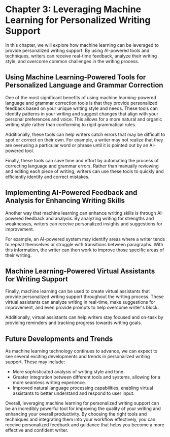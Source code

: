 Chapter 3: Leveraging Machine Learning for Personalized Writing Support
=======================================================================

In this chapter, we will explore how machine learning can be leveraged to provide personalized writing support. By using AI-powered tools and techniques, writers can receive real-time feedback, analyze their writing style, and overcome common challenges in the writing process.

Using Machine Learning-Powered Tools for Personalized Language and Grammar Correction
-------------------------------------------------------------------------------------

One of the most significant benefits of using machine learning-powered language and grammar correction tools is that they provide personalized feedback based on your unique writing style and needs. These tools can identify patterns in your writing and suggest changes that align with your personal preferences and voice. This allows for a more natural and organic writing style rather than conforming to rigid grammatical rules.

Additionally, these tools can help writers catch errors that may be difficult to spot or correct on their own. For example, a writer may not realize that they are overusing a particular word or phrase until it is pointed out by an AI-powered tool.

Finally, these tools can save time and effort by automating the process of correcting language and grammar errors. Rather than manually reviewing and editing each piece of writing, writers can use these tools to quickly and efficiently identify and correct mistakes.

Implementing AI-Powered Feedback and Analysis for Enhancing Writing Skills
--------------------------------------------------------------------------

Another way that machine learning can enhance writing skills is through AI-powered feedback and analysis. By analyzing writing for strengths and weaknesses, writers can receive personalized insights and suggestions for improvement.

For example, an AI-powered system may identify areas where a writer tends to repeat themselves or struggle with transitions between paragraphs. With this information, the writer can then work to improve those specific areas of their writing.

Machine Learning-Powered Virtual Assistants for Writing Support
---------------------------------------------------------------

Finally, machine learning can be used to create virtual assistants that provide personalized writing support throughout the writing process. These virtual assistants can analyze writing in real-time, make suggestions for improvement, and even provide prompts to help overcome writer's block.

Additionally, virtual assistants can help writers stay focused and on-task by providing reminders and tracking progress towards writing goals.

Future Developments and Trends
------------------------------

As machine learning technology continues to advance, we can expect to see several exciting developments and trends in personalized writing support. These may include:

* More sophisticated analysis of writing style and tone.
* Greater integration between different tools and systems, allowing for a more seamless writing experience.
* Improved natural language processing capabilities, enabling virtual assistants to better understand and respond to user input.

Overall, leveraging machine learning for personalized writing support can be an incredibly powerful tool for improving the quality of your writing and enhancing your overall productivity. By choosing the right tools and techniques and integrating them into your workflow effectively, you can receive personalized feedback and guidance that helps you become a more effective and confident writer.
